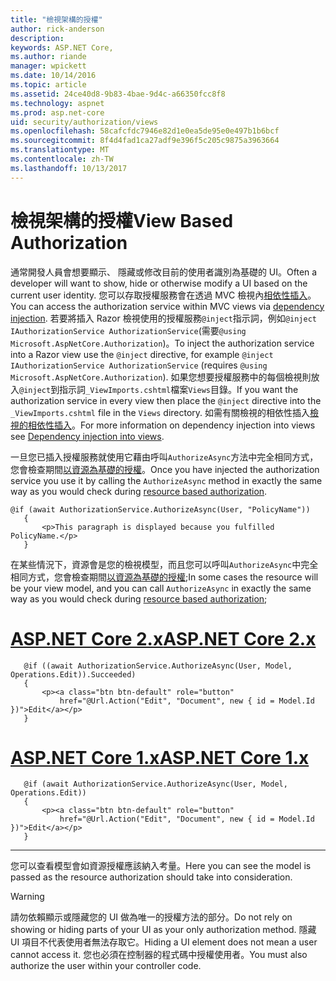 ```yaml
---
title: "檢視架構的授權"
author: rick-anderson
description: 
keywords: ASP.NET Core,
ms.author: riande
manager: wpickett
ms.date: 10/14/2016
ms.topic: article
ms.assetid: 24ce40d8-9b83-4bae-9d4c-a66350fcc8f8
ms.technology: aspnet
ms.prod: asp.net-core
uid: security/authorization/views
ms.openlocfilehash: 58cafcfdc7946e82d1e0ea5de95e0e497b1b6bcf
ms.sourcegitcommit: 8f4d4fad1ca27adf9e396f5c205c9875a3963664
ms.translationtype: MT
ms.contentlocale: zh-TW
ms.lasthandoff: 10/13/2017
---
```

# <a name="view-based-authorization"></a><span data-ttu-id="cb52b-103">檢視架構的授權</span><span class="sxs-lookup"><span data-stu-id="cb52b-103">View Based Authorization</span></span>

<a name="security-authorization-views"></a>

<span data-ttu-id="cb52b-104">通常開發人員會想要顯示、 隱藏或修改目前的使用者識別為基礎的 UI。</span><span class="sxs-lookup"><span data-stu-id="cb52b-104">Often a developer will want to show, hide or otherwise modify a UI based on the current user identity.</span></span> <span data-ttu-id="cb52b-105">您可以存取授權服務會在透過 MVC 檢視內[相依性插入](../../fundamentals/dependency-injection.md#fundamentals-dependency-injection)。</span><span class="sxs-lookup"><span data-stu-id="cb52b-105">You can access the authorization service within MVC views via [dependency injection](../../fundamentals/dependency-injection.md#fundamentals-dependency-injection).</span></span> <span data-ttu-id="cb52b-106">若要將插入 Razor 檢視使用的授權服務`@inject`指示詞，例如`@inject IAuthorizationService AuthorizationService`(需要`@using Microsoft.AspNetCore.Authorization`)。</span><span class="sxs-lookup"><span data-stu-id="cb52b-106">To inject the authorization service into a Razor view use the `@inject` directive, for example `@inject IAuthorizationService AuthorizationService` (requires `@using Microsoft.AspNetCore.Authorization`).</span></span> <span data-ttu-id="cb52b-107">如果您想要授權服務中的每個檢視則放入`@inject`到指示詞`_ViewImports.cshtml`檔案`Views`目錄。</span><span class="sxs-lookup"><span data-stu-id="cb52b-107">If you want the authorization service in every view then place the `@inject` directive into the `_ViewImports.cshtml` file in the `Views` directory.</span></span> <span data-ttu-id="cb52b-108">如需有關檢視的相依性插入[檢視的相依性插入](../../mvc/views/dependency-injection.md)。</span><span class="sxs-lookup"><span data-stu-id="cb52b-108">For more information on dependency injection into views see [Dependency injection into views](../../mvc/views/dependency-injection.md).</span></span>

<span data-ttu-id="cb52b-109">一旦您已插入授權服務就使用它藉由呼叫`AuthorizeAsync`方法中完全相同方式，您會檢查期間[以資源為基礎的授權](resourcebased.md#security-authorization-resource-based-imperative)。</span><span class="sxs-lookup"><span data-stu-id="cb52b-109">Once you have injected the authorization service you use it by calling the `AuthorizeAsync` method in exactly the same way as you would check during [resource based authorization](resourcebased.md#security-authorization-resource-based-imperative).</span></span>

```cshtml
@if (await AuthorizationService.AuthorizeAsync(User, "PolicyName"))
   {
       <p>This paragraph is displayed because you fulfilled PolicyName.</p>
   }
   ```

<span data-ttu-id="cb52b-110">在某些情況下，資源會是您的檢視模型，而且您可以呼叫`AuthorizeAsync`中完全相同方式，您會檢查期間[以資源為基礎的授權](resourcebased.md#security-authorization-resource-based-imperative);</span><span class="sxs-lookup"><span data-stu-id="cb52b-110">In some cases the resource will be your view model, and you can call `AuthorizeAsync` in exactly the same way as you would check during [resource based authorization](resourcebased.md#security-authorization-resource-based-imperative);</span></span>

# <a name="aspnet-core-2xtabaspnetcore2x"></a>[<span data-ttu-id="cb52b-111">ASP.NET Core 2.x</span><span class="sxs-lookup"><span data-stu-id="cb52b-111">ASP.NET Core 2.x</span></span>](#tab/aspnetcore2x)

```cshtml
   @if ((await AuthorizationService.AuthorizeAsync(User, Model, Operations.Edit)).Succeeded)
   {
       <p><a class="btn btn-default" role="button"
           href="@Url.Action("Edit", "Document", new { id = Model.Id })">Edit</a></p>
   }
   ```

# <a name="aspnet-core-1xtabaspnetcore1x"></a>[<span data-ttu-id="cb52b-112">ASP.NET Core 1.x</span><span class="sxs-lookup"><span data-stu-id="cb52b-112">ASP.NET Core 1.x</span></span>](#tab/aspnetcore1x)

```cshtml
   @if (await AuthorizationService.AuthorizeAsync(User, Model, Operations.Edit))
   {
       <p><a class="btn btn-default" role="button"
           href="@Url.Action("Edit", "Document", new { id = Model.Id })">Edit</a></p>
   }
   ```
---

<span data-ttu-id="cb52b-113">您可以查看模型會如資源授權應該納入考量。</span><span class="sxs-lookup"><span data-stu-id="cb52b-113">Here you can see the model is passed as the resource authorization should take into consideration.</span></span>

>[!WARNING]
><span data-ttu-id="cb52b-114">請勿依賴顯示或隱藏您的 UI 做為唯一的授權方法的部分。</span><span class="sxs-lookup"><span data-stu-id="cb52b-114">Do not rely on showing or hiding parts of your UI as your only authorization method.</span></span> <span data-ttu-id="cb52b-115">隱藏 UI 項目不代表使用者無法存取它。</span><span class="sxs-lookup"><span data-stu-id="cb52b-115">Hiding a UI element does not mean a user cannot access it.</span></span> <span data-ttu-id="cb52b-116">您也必須在控制器的程式碼中授權使用者。</span><span class="sxs-lookup"><span data-stu-id="cb52b-116">You must also authorize the user within your controller code.</span></span>
